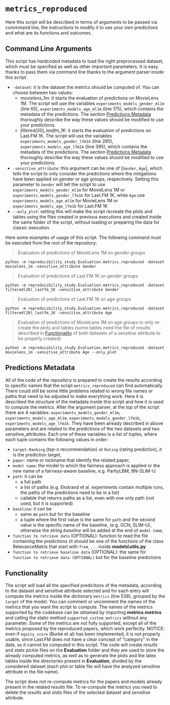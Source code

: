 # `metrics_reproduced`

Here this script will be described in terms of arguments to be passed via commmand line, the instructions to modify it
to use your own predictions and what are its functions and outcomes.

## Command Line Arguments

This script has hardcoded metadata to load the right preprocessed dataset, which must be specified as well as other
important parameters. It is easy thanks to pass them via command line thanks to the argument parser inside this script:
- `-dataset`: it is the dataset the metrics should be computed of. You can choose between two values:
    - *movielens_1m*: it starts the evaluation of predictions on MovieLens 1M. The script will use the variables
    `experiments_models_gender_ml1m` (line 65), `experiments_models_age_ml1m` (line 175), which contains the metadata of
    the predictions. The section [Predictions Metadata](predictions-metadata) thoroughly describe the way these values
    should be modified to use your predictions.
    - *filtered(20)\_lastfm\_1K*: it starts the evaluation of predictions on Last.FM 1K. The script will use the variables
    `experiments_models_gender_lfm1k` (line 285), `experiments_models_age_lfm1k` (line 395), which contains the metadata
    of the predictions. The section [Predictions Metadata](predictions-metadata) thoroughly describe the way these values
    should be modified to use your predictions.
- `-sensitive_attribute`: this argument can be one of [`Gender`, `Age`], which tells the script to only consider the
   predictions where the mitigations have been applied on gender or age groups, respectively. Setting this parameter to 
   `Gender` will tell the script to use `experiments_models_gender_ml1m` for MovieLens 1M or `experiments_models_gender_lfm1k`
   for Last.FM 1K, while `Age` use `experiments_models_age_ml1m` for MovieLens 1M or `experiments_models_age_lfm1k` for
   Last.FM 1K
- `--only_plot`: setting this will make the script recreate the plots and tables using the files created in previous
   executions and created inside the same folder of the script, without loading or preparing the data for classic execution.
   
Here some examples of usage of this script. The following command must be executed from the root of the repository:

> Evaluation of predictions of MovieLens 1M on gender groups
```shell script
python -m reproducibility_study.Evaluation.metrics_reproduced -dataset movielens_1m -sensitive_attribute Gender
``` 

> Evaluation of predictions of Last.FM 1K on gender groups
```shell script
python -m reproducibility_study.Evaluation.metrics_reproduced -dataset filtered(20)_lastfm_1K -sensitive_attribute Gender
``` 

> Evaluation of predictions of Last.FM 1K on age groups
```shell script
python -m reproducibility_study.Evaluation.metrics_reproduced -dataset filtered(20)_lastfm_1K -sensitive_attribute Age
``` 

> Evaluation of predictions of MovieLens 1M on age groups to only re-create the plots and tables (some tables need the
> file of *results* described in [Functionality](functionality) of both datasets of a sensitive attribute to be properly
> created)
```shell script
python -m reproducibility_study.Evaluation.metrics_reproduced -dataset movielens_1m -sensitive_attribute Age --only_plot
``` 

## Predictions Metadata

All of the code of the repository is prepared to create the results according to specific names that the script
`metrics_reproduced` can find automatically. There could still be some little problems related to wrong file names or
paths that need to be adjusted to make everything work. Here it is described the structure of the metadata inside this
script and how it is used to compute the metrics.
After the argument parser, at the top of the script there are 4 variables: `experiments_models_gender_ml1m`,
`experiments_models_age_ml1m`, `experiments_models_gender_lfm1k`, `experiments_models_age_lfm1k`. They have been already
described in above parameters and are related to the predictions of the two datasets and two sensitive_attributes.
Each one of these variables is a list of tuples, where each tuple contains the following values in order:
- `target`: `Ranking` (top-n recommendation) or `Rating` (rating prediction), it is the prediction target,
- `paper`: name or nickname that identify the related paper,
- `model name`: the model to which the fairness approach is applied or the new name of a fairness-aware baseline,
                e.g. ParityLBM, BN-SLIM-U.
- `path`: it can be
    - a full path
    - a list of paths (e.g. Ekstrand et al. experiments contain multiple runs, the paths of the predictions need to be in
      a list)
    - callable that returns paths as a list, even with one only path (not used, but it is supported)
- `baseline`: it can be
    - same as `path` but for the baseline
    - a tuple where the first value is the same for `path` and the second value is the specific name of the baseline,
    (e.g. GCN, SLIM-U), otherwise the string *baseline* will be added at the end of `model name`,
- `function to retrieve data` (OPTIONAL): function to read the file containing the predictions (it should be one of the 
   functions of the class RelevanceMatrix that start with `from_...` inside **models\utils.py**
- `function to retrieve baseline data` (OPTIONAL): the same for `function to retrieve data (OPTIONAL)` but for the
   baseline predictions
   
## Functionality

The script will load all the specified predicitons of the metadata, according to the dataset and sensitive attribute
selected and for each entry will compute the metrics inside the dictionary `metrics` (line 538), grouped by the `target`
of the model. You can comment or uncomment the names of the metrics that you want the script to compute. The names of the
metrics supported by the codebase can be obtained by importing **metrics.metrics** and calling the static method
`supported_custom_metrics` without any parameter. Some of the metrics are not fully supported, except all of the metrics
proposed by the reproduced papers, which work perfectly. NOTICE: even if `equity_score` (Burke et al) has been implemented,
it is not properly usable, since Last.FM does not have a clear concept of "category" in the data, so it cannot be computed
in this script.
The code will create *results* and *stats* pickle files on the **Evaluation** folder and they are used to store the already
computed metrics, as well as to generate the plots and the latex tables inside the directories present in **Evaluation**,
divided by the considered dataset (each plot or table file will have the analyzed sensitive attribute in the file name).

The script does not re-compute metrics for the papers and models already present in the related *results* file. To
re-compute the metrics you need to delete the *results* and *stats* files of the selected dataset and sensitive attribute.

